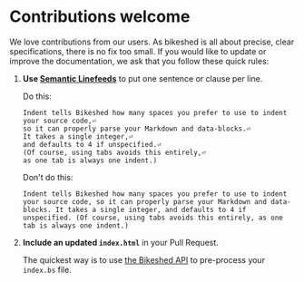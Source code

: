 # Contributions welcome

We love contributions from our users. As bikeshed is all about precise, clear specifications, there is no fix too small. If you would like to update or improve the documentation, we ask that you follow these quick rules:

1. **Use [Semantic Linefeeds](http://rhodesmill.org/brandon/2012/one-sentence-per-line/)** to put one sentence or clause per line.
    
    Do this:
    ```
    Indent tells Bikeshed how many spaces you prefer to use to indent your source code,⏎
    so it can properly parse your Markdown and data-blocks.⏎
    It takes a single integer,⏎
    and defaults to 4 if unspecified.⏎
    (Of course, using tabs avoids this entirely,⏎
    as one tab is always one indent.)
    ```
    
    Don't do this:
    ```
    Indent tells Bikeshed how many spaces you prefer to use to indent your source code, so it can properly parse your Markdown and data-blocks. It takes a single integer, and defaults to 4 if unspecified. (Of course, using tabs avoids this entirely, as one tab is always one indent.)
    ```

1. **Include an updated `index.html`** in your Pull Request.
    
    The quickest way is to use [the Bikeshed API](https://api.csswg.org/bikeshed/) to pre-process your `index.bs` file.